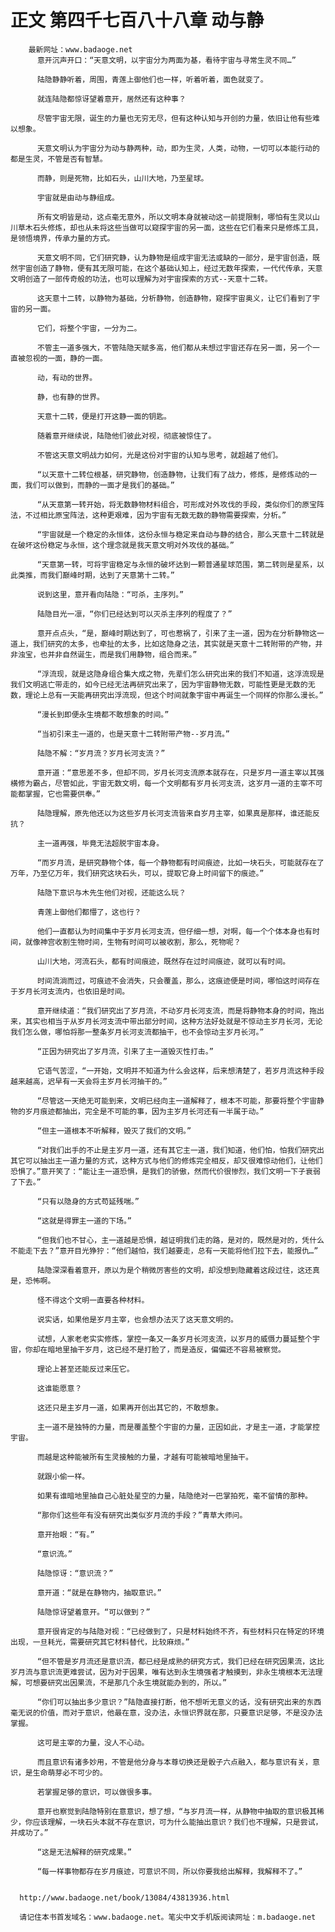 # 正文 第四千七百八十八章 动与静
        最新网址：www.badaoge.net
          意开沉声开口：“天意文明，以宇宙分为两面为基，看待宇宙与寻常生灵不同…”
      
          陆隐静静听着，周围，青莲上御他们也一样，听着听着，面色就变了。
      
          就连陆隐都惊讶望着意开，居然还有这种事？
      
          尽管宇宙无限，诞生的力量也无穷无尽，但有这种认知与开创的力量，依旧让他有些难以想象。
      
          天意文明认为宇宙分为动与静两种，动，即为生灵，人类，动物，一切可以本能行动的都是生灵，不管是否有智慧。
      
          而静，则是死物，比如石头，山川大地，乃至星球。
      
          宇宙就是由动与静组成。
      
          所有文明皆是动，这点毫无意外，所以文明本身就被动这一前提限制，哪怕有生灵以山川草木石头修炼，却也从未将这些当做可以窥探宇宙的另一面，这些在它们看来只是修炼工具，是领悟境界，传承力量的方式。
      
          天意文明不同，它们研究静，认为静物是组成宇宙无法或缺的一部分，是宇宙创造，既然宇宙创造了静物，便有其无限可能，在这个基础认知上，经过无数年探索，一代代传承，天意文明创造了一部传奇般的功法，也可以理解为对宇宙探索的方式--天意十二转。
      
          这天意十二转，以静物为基础，分析静物，创造静物，窥探宇宙奥义，让它们看到了宇宙的另一面。
      
          它们，将整个宇宙，一分为二。
      
          不管主一道多强大，不管陆隐天赋多高，他们都从未想过宇宙还存在另一面，另一个一直被忽视的一面，静的一面。
      
          动，有动的世界。
      
          静，也有静的世界。
      
          天意十二转，便是打开这静一面的钥匙。
      
          随着意开继续说，陆隐他们彼此对视，彻底被惊住了。
      
          不管这天意文明战力如何，光是这份对宇宙的认知与思考，就超越了他们。
      
          “以天意十二转位根基，研究静物，创造静物，让我们有了战力，修炼，是修炼动的一面，我们可以做到，而静的一面才是我们的基础。”
      
          “从天意第一转开始，将无数静物材料组合，可形成对外攻伐的手段，类似你们的原宝阵法，不过相比原宝阵法，这种更艰难，因为宇宙有无数无数的静物需要探索，分析。”
      
          “宇宙就是一个稳定的永恒体，这份永恒与稳定来自动与静的结合，那么天意十二转就是在破坏这份稳定与永恒，这个理念就是我天意文明对外攻伐的基础。”
      
          “天意第一转，可将宇宙稳定与永恒的破坏达到一颗普通星球范围，第二转则是星系，以此类推，而我们巅峰时期，达到了天意第十二转。”
      
          说到这里，意开看向陆隐：“可杀，主序列。”
      
          陆隐目光一凛，“你们已经达到可以灭杀主序列的程度了？”
      
          意开点点头，“是，巅峰时期达到了，可也惹祸了，引来了主一道，因为在分析静物这一道上，我们研究的太多，也牵扯的太多，比如这隐身之法，其实就是天意十二转附带的产物，并非浊宝，也并非自然诞生，而是我们用静物，组合而来。”
      
          “浮流现，就是这隐身组合集大成之物，先辈们怎么研究出来的我们不知道，这浮流现是我们文明逃亡带走的，如今已经无法再研究出来了，因为宇宙静物无数，可能性更是无数的无数，理论上总有一天能再研究出浮流现，但这个时间就象宇宙中再诞生一个同样的你那么漫长。”
      
          “漫长到即便永生境都不敢想象的时间。”
      
          “当初引来主一道的，也是天意十二转附带产物--岁月流。”
      
          陆隐不解：“岁月流？岁月长河支流？”
      
          意开道：“意思差不多，但却不同，岁月长河支流原本就存在，只是岁月一道主宰以其强横修为霸占，尽管如此，宇宙无数文明，每一个文明都有岁月长河支流，这岁月一道的主宰不可能都掌握，它也需要供奉。”
      
          陆隐理解，原先他还以为这些岁月长河支流皆来自岁月主宰，如果真是那样，谁还能反抗？
      
          主一道再强，毕竟无法超脱宇宙本身。
      
          “而岁月流，是研究静物个体，每一个静物都有时间痕迹，比如一块石头，可能就存在了万年，乃至亿万年，我们研究这块石头，可以，提取它身上时间留下的痕迹。”
      
          陆隐下意识与木先生他们对视，还能这么玩？
      
          青莲上御他们都懵了，这也行？
      
          他们一直都认为时间集中于岁月长河支流，但仔细一想，对啊，每一个个体本身也有时间，就像神宫收割生物时间，生物有时间可以被收割，那么，死物呢？
      
          山川大地，河流石头，都有时间痕迹，既然存在过时间痕迹，就可以有时间。
      
          时间流淌而过，可痕迹不会消失，只会覆盖，那么，这痕迹便是时间，哪怕这时间存在于岁月长河支流内，也依旧是时间。
      
          意开继续道：“我们研究出了岁月流，不动岁月长河支流，而是将静物本身的时间，拖出来，其实也相当于从岁月长河支流中带出部分时间，这种方法好处就是不惊动主岁月长河，无论我们怎么做，哪怕将那一整条岁月长河支流都抽干，也不会惊动主岁月长河。”
      
          “正因为研究出了岁月流，引来了主一道毁灭性打击。”
      
          它语气苦涩，“一开始，文明并不知道为什么会这样，后来想清楚了，若岁月流这种手段越来越高，迟早有一天会将主岁月长河抽干的。”
      
          “尽管这一天绝无可能到来，文明已经向主一道解释了，根本不可能，那要将整个宇宙静物的岁月痕迹都抽出，完全是不可能的事，因为主岁月长河还有一半属于动。”
      
          “但主一道根本不听解释，毁灭了我们的文明。”
      
          “对我们出手的不止是主岁月一道，还有其它主一道，我们知道，他们怕，怕我们研究出其它可以抽出主一道力量的方式，这种方式与他们的修炼完全相反，却又很难惊动他们，让他们恐惧了。”意开笑了：“能让主一道恐惧，是我们的骄傲，然而代价很惨烈，我们文明一下子衰弱了下去。”
      
          “只有以隐身的方式苟延残喘。”
      
          “这就是得罪主一道的下场。”
      
          “但我们也不甘心，主一道越是恐惧，越证明我们走的路，是对的，既然是对的，凭什么不能走下去？”意开目光狰狞：“他们越怕，我们越要走，总有一天能将他们拉下去，能报仇…”
      
          陆隐深深看着意开，原以为是个稍微厉害些的文明，却没想到隐藏着这段过往，这还真是，恐怖啊。
      
          怪不得这个文明一直要各种材料。
      
          说实话，如果他是岁月主宰，也会想办法灭了这天意文明的。
      
          试想，人家老老实实修炼，掌控一条又一条岁月长河支流，以岁月的威慑力蔓延整个宇宙，你却在暗地里抽干岁月，这已经不是打脸了，而是造反，偏偏还不容易被察觉。
      
          理论上甚至还能反过来压它。
      
          这谁能愿意？
      
          这还只是主岁月一道，如果再开创出其它的，不敢想象。
      
          主一道不是独特的力量，而是覆盖整个宇宙的力量，正因如此，才是主一道，才能掌控宇宙。
      
          而越是这种能被所有生灵接触的力量，才越有可能被暗地里抽干。
      
          就跟小偷一样。
      
          如果有谁暗地里抽自己心脏处星空的力量，陆隐绝对一巴掌拍死，毫不留情的那种。
      
          “那你们这些年有没有研究出类似岁月流的手段？”青草大师问。
      
          意开抬眼：“有。”
      
          “意识流。”
      
          陆隐惊讶：“意识流？”
      
          意开道：“就是在静物内，抽取意识。”
      
          陆隐惊讶望着意开。“可以做到？”
      
          意开很肯定的与陆隐对视：“已经做到了，只是材料始终不齐，有些材料只在特定的环境出现，一旦耗光，需要研究其它材料替代，比较麻烦。”
      
          “但不管是岁月流还是意识流，都已经是成熟的研究方式，我们已经在研究因果流，这比岁月流与意识流更难尝试，因为对于因果，唯有达到永生境强者才触摸到，非永生境根本无法理解，可想要研究出因果流，不是那几个永生境就能办到的，所以。”
      
          “你们可以抽出多少意识？”陆隐直接打断，他不想听无意义的话，没有研究出来的东西毫无说的价值，而对于意识，他最在意，没办法，永恒识界就在那，只要意识足够，不是没办法掌握。
      
          这可是主宰的力量，没人不心动。
      
          而且意识有诸多妙用，不管是他分身与本尊切换还是骰子六点融入，都与意识有关，意识，是生命萌芽必不可少的。
      
          若掌握足够的意识，可以做很多事。
      
          意开也察觉到陆隐特别在意意识，想了想，“与岁月流一样，从静物中抽取的意识极其稀少，你应该理解，一块石头本就不存在意识，可为什么能抽出意识？我们也不理解，只是尝试，并成功了。”
      
          “这是无法解释的研究成果。”
      
          “每一样事物都存在岁月痕迹，可意识不同，所以你要我给出解释，我解释不了。”
      
      
      http://www.badaoge.net/book/13084/43813936.html
      
      请记住本书首发域名：www.badaoge.net。笔尖中文手机版阅读网址：m.badaoge.net